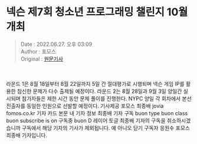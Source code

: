 <!-- 타이틀 -->  
# 넥슨 제7회 청소년 프로그래밍 챌린지 10월 개최  
<!-- 기사 정보 -->  
> Date : 2022.06.27. 오후 03:09  
> Author : 포모스  
> Original : [원문기사](https://n.news.naver.com/mnews/article/236/0000225029?sid=105)  
<br/>  
<!-- 대표 이미지 -->  
<img alt="" src="https://imgnews.pstatic.net/image/236/2022/06/27/0000225029_001_20220627150901430.jpg?type=w647"/>  
<br/><br/>  
<!-- 기사 본문 -->  
라운드 1은 8월 18일부터 8월 22일까지 5일 간 절대평가로 시행되며 넥슨 게임 IP를 활용한 참신한 문제가 다수 출제될 예정이다.
라운드 2는 8월 28일과 9월 3일 양일간 실시되며 참가자들은 제한 시간 동안 문제 풀이를 진행한다.
NYPC 양일 각 회차에서 본선 진출자를 동일한 인원으로 선발할 예정이다.
기사제공 포모스 최종배 jovia fomos.co.kr 기자 카드 본문 내 기자 정보 최종배 기자 구독 buon type buon class buon subscribe is on 구독중 buon D 레이어 토글 최종배 기자의 구독을 취소하시겠습니까 구독에서 해당 기자의 기사가 제외됩니다.
예 아니오 닫기 구독자 응원수 포모스 최종배 기자입니다.  
<br/><br/><br/>  

